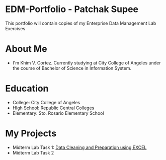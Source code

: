 # EDM-Portfolio - Patchak Supee
This portfolio will contain copies of my Enterprise Data Management Lab Exercises
# About Me
- I'm Khim V. Cortez. Currently studying at City College of Angeles under the course of Bachelor of Science in Information System.
# Education

- College: City College of Angeles
- HIgh School: Republic Central Colleges
- Elementary: Sto. Rosario Elementary School
# My Projects
- Midterm Lab Task 1: [Data Cleaning and Preparation using EXCEL](Midterm%20Task%201/README.md)
- Midterm Lab Task 2
